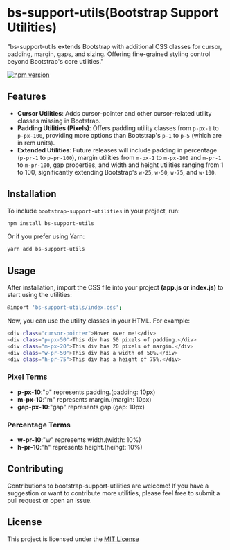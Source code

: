 # bs-support-utils(Bootstrap Support Utilities)
"bs-support-utils extends Bootstrap with additional CSS classes for cursor, padding, margin, gaps, and sizing. Offering fine-grained styling control beyond Bootstrap's core utilities."

[![npm version](https://badge.fury.io/js/bs-support-utils.svg)](https://badge.fury.io/js/bs-support-utils)

## Features

- **Cursor Utilities**: Adds cursor-pointer and other cursor-related utility classes missing in Bootstrap.
- **Padding Utilities (Pixels)**: Offers padding utility classes from `p-px-1` to `p-px-100`, providing more options than Bootstrap's `p-1` to `p-5` (which are in rem units).
- **Extended Utilities**: Future releases will include padding in percentage (`p-pr-1` to `p-pr-100`), margin utilities from `m-px-1` to `m-px-100` and `m-pr-1` to `m-pr-100`, gap properties, and width and height utilities ranging from 1 to 100, significantly extending Bootstrap's `w-25`, `w-50`, `w-75`, and `w-100`.

## Installation
To include `bootstrap-support-utilities` in your project, run:

```bash
npm install bs-support-utils
```
Or if you prefer using Yarn:
```bash
yarn add bs-support-utils
```

## Usage
  After installation, import the CSS file into your project **(app.js or index.js)** to start using the utilities:
```bash
@import 'bs-support-utils/index.css';   

```
Now, you can use the utility classes in your HTML. For example:

```bash
<div class="cursor-pointer">Hover over me!</div>
<div class="p-px-50">This div has 50 pixels of padding.</div>
<div class="m-px-20">This div has 20 pixels of margin.</div>
<div class="w-pr-50">This div has a width of 50%.</div>
<div class="h-pr-75">This div has a height of 75%.</div>

```

### Pixel Terms

- **p-px-10**:"p" represents padding.(padding: 10px)
- **m-px-10**:"m" represents margin.(margin: 10px)
- **gap-px-10**:"gap" represents gap.(gap: 10px)


### Percentage Terms

- **w-pr-10**:"w" represents width.(width: 10%)
- **h-pr-10**:"h" represents height.(heihgt: 10%)

## Contributing
Contributions to bootstrap-support-utilities are welcome! If you have a suggestion or want to contribute more utilities, please feel free to submit a pull request or open an issue.

## License
This project is licensed under the [MIT License](https://github.com/Moulithar/bootstrap-support-utilities?tab=MIT-1-ov-file#readme)
